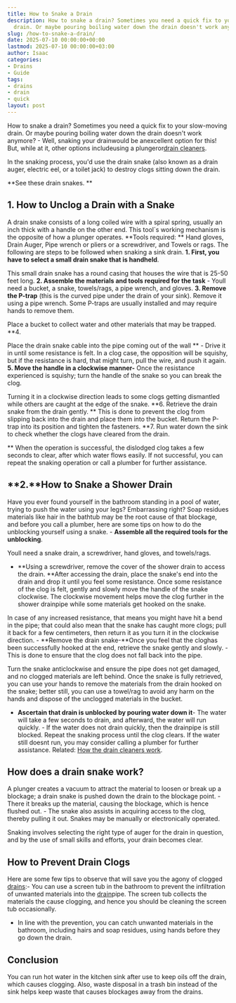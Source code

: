 ```yaml
---
title: How to Snake a Drain
description: How to snake a drain? Sometimes you need a quick fix to your slow-moving
  drain. Or maybe pouring boiling water down the drain doesn't work anymore? -...
slug: /how-to-snake-a-drain/
date: 2025-07-10 00:00:00+00:00
lastmod: 2025-07-10 00:00:00+03:00
author: Isaac
categories:
- Drains
- Guide
tags:
- drains
- drain
- quick
layout: post
---
```

How to snake a drain? Sometimes you need a quick fix to your slow-moving drain. Or maybe pouring boiling water down the drain doesn't work anymore? - Well, snaking your drainwould be anexcellent option for this! But, while at it, other options includeusing a plungeror[drain cleaners](https://pestpolicy.com/best-drain-cleaner//).

In the snaking process, you'd use the drain snake (also known as a drain auger, electric eel, or a toilet jack) to destroy clogs sitting down the drain.

**See these drain snakes. **

##  **1. How to Unclog a Drain with a Snake**

A drain snake consists of a long coiled wire with a spiral spring, usually an inch thick with a handle on the other end. This tool`s working mechanism is the opposite of how a plunger operates. **Tools required: ** Hand gloves, Drain Auger, Pipe wrench or pliers or a screwdriver, and Towels or rags. The following are steps to be followed when snaking a sink drain. **1. First, you have to select a small drain snake that is handheld**.

This small drain snake has a round casing that houses the wire that is 25-50 feet long. **2. Assemble the materials and tools required for the task** - Youll need a bucket, a snake, towels/rags, a pipe wrench, and gloves. **3. Remove the P-trap** (this is the curved pipe under the drain of your sink). Remove it using a pipe wrench. Some P-traps are usually installed and may require hands to remove them.

Place a bucket to collect water and other materials that may be trapped. **4.

Place the drain snake cable into the pipe coming out of the wall ** - Drive it in until some resistance is felt. In a clog case, the opposition will be squishy, but if the resistance is hard, that might turn, pull the wire, and push it again. **5. Move the handle in a clockwise manner-** Once the resistance experienced is squishy; turn the handle of the snake so you can break the clog.

Turning it in a clockwise direction leads to some clogs getting dismantled while others are caught at the edge of the snake. **6. Retrieve the drain snake from the drain gently. ** This is done to prevent the clog from slipping back into the drain and place them into the bucket. Return the P-trap into its position and tighten the fasteners. **7. Run water down the sink to check whether the clogs have cleared from the drain.

** When the operation is successful, the dislodged clog takes a few seconds to clear, after which water flows easily. If not successful, you can repeat the snaking operation or call a plumber for further assistance.

##  **2.**How to Snake a Shower Drain

Have you ever found yourself in the bathroom standing in a pool of water, trying to push the water using your legs? Embarrassing right? Soap residues materials like hair in the bathtub may be the root cause of that blockage, and before you call a plumber, here are some tips on how to do the unblocking yourself using a snake. - **Assemble all the required tools for the unblocking**.

Youll need a snake drain, a screwdriver, hand gloves, and towels/rags.

- **Using a screwdriver, remove the cover of the shower drain to access the drain. **After accessing the drain, place the snake's end into the drain and drop it until you feel some resistance. Once some resistance of the clog is felt, gently and slowly move the handle of the snake clockwise. The clockwise movement helps move the clog further in the shower drainpipe while some materials get hooked on the snake.

In case of any increased resistance, that means you might have hit a bend in the pipe; that could also mean that the snake has caught more clogs; pull it back for a few centimeters, then return it as you turn it in the clockwise direction. - **Remove the drain snake-**Once you feel that the cloghas been successfully hooked at the end, retrieve the snake gently and slowly. - This is done to ensure that the clog does not fall back into the pipe.

Turn the snake anticlockwise and ensure the pipe does not get damaged, and no clogged materials are left behind. Once the snake is fully retrieved, you can use your hands to remove the materials from the drain hooked on the snake; better still, you can use a towel/rag to avoid any harm on the hands and dispose of the unclogged materials in the bucket.

- **Ascertain that drain is unblocked by pouring water down it**- The water will take a few seconds to drain, and afterward, the water will run quickly. - If the water does not drain quickly, then the drainpipe is still blocked. Repeat the snaking process until the clog clears. If the water still doesnt run, you may consider calling a plumber for further assistance. Related: [How the drain cleaners work](https://pestpolicy.com/how-drain-cleaners-work/).

##  **How does a drain snake work?**

A plunger creates a vacuum to attract the material to loosen or break up a blockage; a drain snake is pushed down the drain to the blockage point. - There it breaks up the material, causing the blockage, which is hence flushed out. - The snake also assists in acquiring access to the clog, thereby pulling it out. Snakes may be manually or electronically operated.

Snaking involves selecting the right type of auger for the drain in question, and by the use of small skills and efforts, your drain becomes clear.

##  **How to Prevent Drain Clogs**

Here are some few tips to observe that will save you the agony of clogged [drains](https://pestpolicy.com/best-drain-cleaner/):- You can use a screen tub in the bathroom to prevent the infiltration of unwanted materials into the [drain](https://pestpolicy.com/best-drain-snakes/)pipe. The screen tub collects the materials the cause clogging, and hence you should be cleaning the screen tub occasionally.

- In line with the prevention, you can catch unwanted materials in the bathroom, including hairs and soap residues, using hands before they go down the drain.

##  Conclusion

You can run hot water in the kitchen sink after use to keep oils off the drain, which causes clogging. Also, waste disposal in a trash bin instead of the sink helps keep waste that causes blockages away from the drains.
